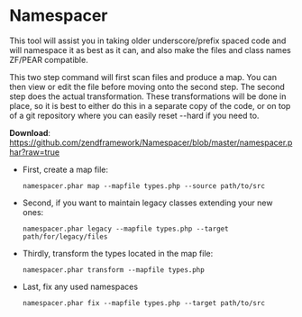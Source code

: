 Namespacer
==========

This tool will assist you in taking older underscore/prefix spaced code
and will namespace it as best as it can, and also make the files and class
names ZF/PEAR compatible.

This two step command will first scan files and produce a map.  You can
then view or edit the file before moving onto the second step.  The
second step does the actual transformation.  These transformations will
be done in place, so it is best to either do this in a separate copy of
the code, or on top of a git repository where you can easily reset --hard
if you need to.

**Download**: https://github.com/zendframework/Namespacer/blob/master/namespacer.phar?raw=true

* First, create a map file:

    ```
    namespacer.phar map --mapfile types.php --source path/to/src
    ```

* Second, if you want to maintain legacy classes extending your new ones:

    ```
    namespacer.phar legacy --mapfile types.php --target path/for/legacy/files
    ```

* Thirdly, transform the types located in the map file:

    ```
    namespacer.phar transform --mapfile types.php
    ```

* Last, fix any used namespaces
    ```
    namespacer.phar fix --mapfile types.php --target path/to/src
    ```
